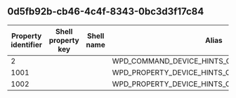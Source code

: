 ## 0d5fb92b-cb46-4c4f-8343-0bc3d3f17c84

Property identifier | Shell property key | Shell name | Alias
--- | --- | --- | ---
2 |  |  | WPD_COMMAND_DEVICE_HINTS_GET_CONTENT_LOCATION
1001 |  |  | WPD_PROPERTY_DEVICE_HINTS_CONTENT_TYPE
1002 |  |  | WPD_PROPERTY_DEVICE_HINTS_CONTENT_LOCATIONS

